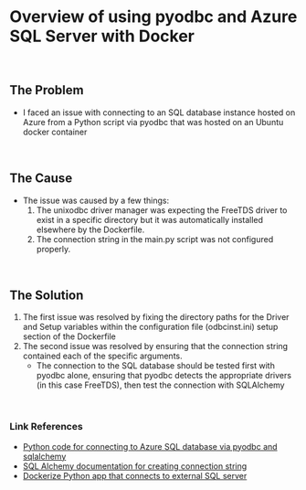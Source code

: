 <h1> Overview of using pyodbc and Azure SQL Server with Docker </h1>
<br>
<h2> The Problem</h2>

- I faced an issue with connecting to an SQL database instance hosted on Azure from a Python script via pyodbc that was hosted on an Ubuntu docker container
  
<br>

<h2> The Cause </h2>

- The issue was caused by a few things:
  1.  The unixodbc driver manager was expecting the FreeTDS driver to exist in a specific directory but it was automatically installed elsewhere by the Dockerfile.
  2.  The connection string in the main.py script was not configured properly.

<br>

<h2> The Solution </h2>

1. The first issue was resolved by fixing the directory paths for the Driver and Setup variables within the configuration file (odbcinst.ini) setup section of the Dockerfile
2. The second issue was resolved by ensuring that the connection string contained each of the specific arguments.
    - The connection to the SQL database should be tested first with pyodbc alone, ensuring that pyodbc detects the appropriate drivers (in this case FreeTDS), then test the connection with SQLAlchemy

<br>

<h3> Link References </h3>

- [Python code for connecting to Azure SQL database via pyodbc and sqlalchemy](https://gist.github.com/eshirazi/e381fec4e9563d9088c4e642037bb4a5)
- [SQL Alchemy documentation for creating connection string](https://docs.sqlalchemy.org/en/14/dialects/mssql.html?highlight=azure#module-sqlalchemy.dialects.mssql.pyodbc)
- [Dockerize Python app that connects to external SQL server](https://towardsdatascience.com/deploying-python-script-to-docker-container-and-connect-to-external-sql-server-in-10-minutes-225ff4c19ce5)
  